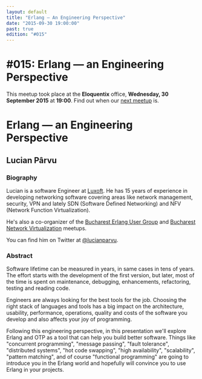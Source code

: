 ```yaml
---
layout: default
title: "Erlang — An Engineering Perspective"
date: "2015-09-30 19:00:00"
past: true
edition: "#015"
---
```


<div class="description">
  <h1><span class="edition-number">#015</span>: Erlang — an Engineering Perspective</h1>
  <p>This meetup took place at the <strong>Eloquentix</strong> office,
    <strong>Wednesday, 30 September 2015</strong> at <strong>19:00</strong>.
    Find out when our <a href="/next">next meetup</a> is.</p>
</div>

<div class="clear-fix"></div>

<div class="presentation">
  <h1>Erlang — an Engineering Perspective</h1>
  <div class="details">
    <div class="left">
      <div class="biography">
        <h2 class="speaker">Lucian Pârvu</h2>
        <h3>Biography</h3>
        <p>Lucian is a software Engineer at <a href="http://www.luxoft.com">Luxoft</a>.
        He has 15 years of experience in developing networking software covering
        areas like network management, security, VPN and lately SDN (Software Defined
        Networking) and NFV (Network Function Virtualization).</p>
        <p>He's also a co-organizer of the <a href="http://www.meetup.com/Bucharest-Erlang-User-Group/">Bucharest Erlang User Group</a>
        and <a href="http://www.meetup.com/Bucharest-Network-Virtualization/">Bucharest Network Virtualization</a>
        meetups.</p>
        <p>You can find him on Twitter at <a href="https://twitter.com/lucianparvu">@lucianparvu</a>.</p>
      </div>
      <div class="abstract">
        <h3>Abstract</h3>
        <p>Software lifetime can be measured in years, in same cases in tens of
        years. The effort starts with the development of the first version, but
        later, most of the time is spent on maintenance, debugging, enhancements,
        refactoring, testing and reading code.</p>
        <p>Engineers are always looking for the best tools for the job. Choosing
        the right stack of languages and tools has a big impact on the architecture,
        usability, performance, operations, quality and costs of the software you
        develop and also affects your joy of programming.</p>
        <p>Following this engineering perspective, in this presentation we'll
        explore Erlang and OTP as a tool that can help you build better software.
        Things like "concurrent programming", "message passing", "fault tolerance",
        "distributed systems", "hot code swapping", "high availability", "scalability",
        "pattern matching", and  of course "functional programming" are going to
        introduce you in the Erlang world and hopefully will convince you to use
        Erlang in your projects.</p>
      </div>
    </div>
    <div class="right">
      <div class="slides">
        <script async class="speakerdeck-embed" data-id="54b84c64b9b140e0904270e53448d34a" data-ratio="1.77777777777778" src="//speakerdeck.com/assets/embed.js"></script>
      </div>
    </div>
  </div>
</div>
